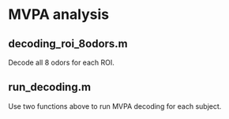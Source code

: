 # MVPA analysis

## decoding_roi_8odors.m
Decode all 8 odors for each ROI.

## run_decoding.m
Use two functions above to run MVPA decoding for each subject.